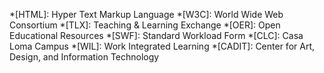 *[HTML]: Hyper Text Markup Language
*[W3C]: World Wide Web Consortium
*[TLX]: Teaching & Learning Exchange
*[OER]: Open Educational Resources
*[SWF]: Standard Workload Form
*[CLC]: Casa Loma Campus
*[WIL]: Work Integrated Learning
*[CADIT]: Center for Art, Design, and Information Technology